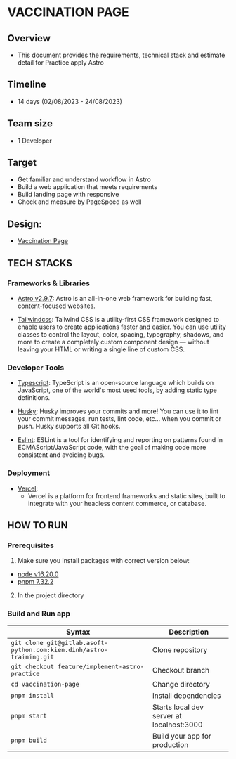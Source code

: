 # VACCINATION PAGE

## Overview

- This document provides the requirements, technical stack and estimate detail for Practice apply Astro

## Timeline

- 14 days (02/08/2023 - 24/08/2023)

## Team size

- 1 Developer

## Target

- Get familiar and understand workflow in Astro
- Build a web application that meets requirements
- Build landing page with responsive
- Check and measure by PageSpeed as well

## Design:

- [Vaccination Page](<https://www.figma.com/file/E1BQQVFCdGYoLJp87gIevm/Responsive-Landing-Page-(Community)?node-id=34%3A539&mode=dev>)

## TECH STACKS

### Frameworks & Libraries

- [Astro v2.9.7](https://astro.build/): Astro is an all-in-one web framework for building fast, content-focused websites.

- [Tailwindcss](https://tailwindcss.com/): Tailwind CSS is a utility-first CSS framework designed to enable users to create applications faster and easier. You can use utility classes to control the layout, color, spacing, typography, shadows, and more to create a completely custom component design — without leaving your HTML or writing a single line of custom CSS.

### Developer Tools

- [Typescript](https://www.typescriptlang.org/): TypeScript is an open-source language which builds on JavaScript, one of the world's most used tools, by adding static type definitions.

- [Husky](https://typicode.github.io/): Husky improves your commits and more! You can use it to lint your commit messages, run tests, lint code, etc... when you commit or push. Husky supports all Git hooks.

- [Eslint](https://eslint.org/docs/latest/use/getting-started): ESLint is a tool for identifying and reporting on patterns found in ECMAScript/JavaScript code, with the goal of making code more consistent and avoiding bugs.

### Deployment

- [Vercel](https://vercel.com/):
  - Vercel is a platform for frontend frameworks and static sites, built to integrate with your headless content commerce, or database.

## HOW TO RUN

### Prerequisites

1. Make sure you install packages with correct version below:

- [node v16.20.0](https://nodejs.org/en/)
- [pnpm 7.32.2](https://pnpm.io/)

2. In the project directory

### Build and Run app

| Syntax                                                               | Description                               |
| -------------------------------------------------------------------- | ----------------------------------------- |
| `git clone git@gitlab.asoft-python.com:kien.dinh/astro-training.git` | Clone repository                          |
| `git checkout feature/implement-astro-practice`                      | Checkout branch                           |
| `cd vaccination-page`                                                | Change directory                          |
| `pnpm install`                                                       | Install dependencies                      |
| `pnpm start`                                                         | Starts local dev server at localhost:3000 |
| `pnpm build`                                                         | Build your app for production             |
